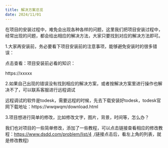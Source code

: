 ```yaml
---
title: 解决方案总览
date: 2024/11/01
---
```


在项目的安装过程中，难免会出现各种各样的问题，这里我们把项目安装过程中，经常出现的问题，都会给出相应的解决方法，大家只要找到对应的解决方法即可。



1.大家再安装前，务必要看下项目安装前的注意事项，能够避免安装时的很多错误：

点击查看：项目安装前必看的知识：

https://xxxxx



2.如果自己出现的错误没有找到相应的解决方案，或者按解决方案里进行操作也解决不了，可以联系客服进行远程调试

远程调试的软件是todesk，需要远程的时候，先去下载安装好todesk，todesk官网下载地址：https://wwqwqm/download.html



3.项目想进行简单的修改，比如修改文字，图片，背景，时间等，怎么办？

我们也对项目的一些简单修改，添加了一些教程，可以点击链接查看相应的修改教程：https://www.dsdd.com/problem/list/4 ,(链接点击后，看左上角的列表，就是修改教程)